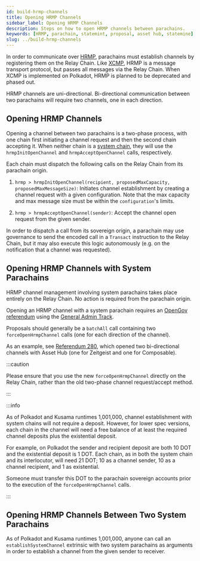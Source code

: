 ```yaml
---
id: build-hrmp-channels
title: Opening HRMP Channels
sidebar_label: Opening HRMP Channels
description: Steps on how to open HRMP channels between parachains.
keywords: [HRMP, parachain, statemint, proposal, asset hub, statemine]
slug: ../build-hrmp-channels
---
```


In order to communicate over [HRMP](../learn/learn-xcm-transport.md#hrmp-xcmp-lite), parachains must
establish channels by registering them on the Relay Chain. Like
[XCMP](../learn/learn-xcm-transport.md#xcmp-cross-chain-message-passing), HRMP is a message
transport protocol, but passes all messages via the Relay Chain. When XCMP is implemented on
Polkadot, HRMP is planned to be deprecated and phased out.

HRMP channels are uni-directional. Bi-directional communication between two parachains will require
two channels, one in each direction.

## Opening HRMP Channels

Opening a channel between two parachains is a two-phase process, with one chain first initiating a
channel request and then the second chain accepting it. When neither chain is a
[system chain](../learn/learn-system-chains.md), they will use the `hrmpInitOpenChannel` and
`hrmpAcceptOpenChannel` calls, respectively.

Each chain must dispatch the following calls on the Relay Chain from its parachain origin.

1. `hrmp > hrmpInitOpenChannel(recipient, proposedMaxCapacity, proposedMaxMessageSize)`: Initiates
   channel establishment by creating a channel request with a given configuration. Note that the max
   capacity and max message size must be within the `configuration`'s limits.

2. `hrmp > hrmpAcceptOpenChannel(sender)`: Accept the channel open request from the given sender.

In order to dispatch a call from its sovereign origin, a parachain may use governance to send the
encoded call in a `Transact` instruction to the Relay Chain, but it may also execute this logic
autonomously (e.g. on the notification that a channel was requested).

## Opening HRMP Channels with System Parachains

HRMP channel management involving system parachains takes place entirely on the Relay Chain. No
action is required from the parachain origin.

Opening an HRMP channel with a system parachain requires an
[OpenGov referendum](../learn/learn-guides-polkadot-opengov.md) using the
[General Admin Track](../learn/learn-polkadot-opengov-origins.md#general-admin).

Proposals should generally be a `batchAll` call containing two `forceOpenHrmpChannel` calls (one for
each direction of the channel).

As an example, see [Referendum 280](https://polkadot.polkassembly.io/referenda/280), which opened
two bi-directional channels with Asset Hub (one for Zeitgeist and one for Composable).

:::caution

Please ensure that you use the new `forceOpenHrmpChannel` directly on the Relay Chain, rather than
the old two-phase channel request/accept method.

:::

:::info

As of Polkadot and Kusama runtimes 1,001,000, channel establishment with system chains will not
require a deposit. However, for lower spec versions, each chain in the channel will need a free
balance of at least the required channel deposits plus the existential deposit.

For example, on Polkadot the sender and recipient deposit are both 10 DOT and the existential
deposit is 1 DOT. Each chain, as in both the system chain and its interlocutor, will need 21 DOT; 10
as a channel sender, 10 as a channel recipient, and 1 as existential.

Someone must transfer this DOT to the parachain sovereign accounts prior to the execution of the
`forceOpenHrmpChannel` calls.

:::

## Opening HRMP Channels Between Two System Parachains

As of Polkadot and Kusama runtimes 1,001,000, anyone can call an `establishSystemChannel` extrinsic
with two system parachains as arguments in order to establish a channel from the given sender to
receiver.

